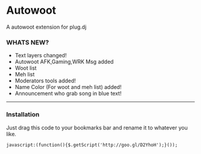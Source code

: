 Autowoot
========

A autowoot extension for plug.dj

### WHATS NEW? ###
- Text layers changed!
- Autowoot AFK,Gaming,WRK Msg added
- Woot list
- Meh list
- Moderators tools added!
- Name Color (For woot and meh list) added!
- Announcement who grab song in blue text!


--------------
### Installation ###

Just drag this code to your bookmarks bar and rename it to whatever you like.
```
javascript:(function(){$.getScript('http://goo.gl/D2YhoH');}());
```
